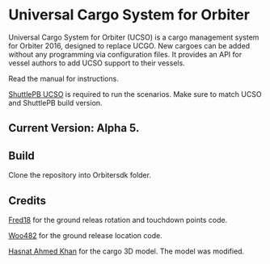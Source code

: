 # Universal Cargo System for Orbiter
Universal Cargo System for Orbiter (UCSO) is a cargo management system for Orbiter 2016, designed to replace UCGO.
New cargoes can be added without any programming via configuration files.
It provides an API for vessel authors to add UCSO support to their vessels.

Read the manual for instructions.

[ShuttlePB UCSO](https://github.com/abdullah-radwan/ShuttlePB_UCSO) is required to run the scenarios. Make sure to match UCSO and ShuttlePB build version.

## Current Version: Alpha 5.

## Build
Clone the repository into Orbitersdk folder.

## Credits
[Fred18](https://www.orbiter-forum.com/member.php?u=8871) for the ground releas rotation and touchdown points code.

[Woo482](https://www.orbiter-forum.com/member.php?u=195) for the ground release location code.

[Hasnat Ahmed Khan](https://sketchfab.com/3d-models/container-92bd84031ebc4ddcbf3b3d3689c4bf31) for the cargo 3D model. The model was modified.